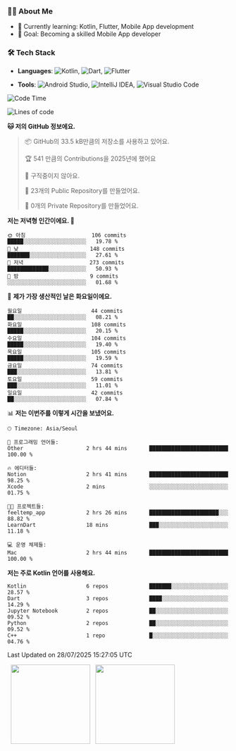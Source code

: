 ### 👨‍💻 About Me
- 🌱 Currently learning: Kotlin, Flutter, Mobile App development
- 🎯 Goal: Becoming a skilled Mobile App developer

### 🛠 Tech Stack
- **Languages**: ![Kotlin](https://img.shields.io/badge/Kotlin-0095D5?style=flat-square&logo=kotlin&logoColor=white), ![Dart](https://img.shields.io/badge/Dart-0175C2?style=flat-square&logo=dart&logoColor=white), ![Flutter](https://img.shields.io/badge/Flutter-02569B?style=flat-square&logo=flutter&logoColor=white)

- **Tools**:
![Android Studio](https://img.shields.io/badge/Android%20Studio-3DDC84?style=flat-square&logo=android-studio&logoColor=white), 
![IntelliJ IDEA](https://img.shields.io/badge/IntelliJ%20IDEA-000000?style=flat-square&logo=intellij-idea&logoColor=white), 
![Visual Studio Code](https://img.shields.io/badge/VS%20Code-007ACC?style=flat-square&logo=visual-studio-code&logoColor=white)

<!--START_SECTION:waka-->
![Code Time](http://img.shields.io/badge/Code%20Time-221%20hrs%2017%20mins-blue)

![Lines of code](https://img.shields.io/badge/%EC%A0%80%EB%8A%94%20%EC%97%AC%ED%83%9C%EA%B9%8C%EC%A7%80%20-304.1%20thousand%20%EC%A4%84%EC%9D%98%20%EC%BD%94%EB%93%9C%EB%A5%BC%20%EC%9E%91%EC%84%B1%ED%96%88%EC%96%B4%EC%9A%94.-blue)

**🐱 저의 GitHub 정보에요.** 

> 📦 GitHub의 33.5 kB만큼의 저장소를 사용하고 있어요. 
 > 
> 🏆 541 만큼의 Contributions을 2025년에 했어요
 > 
> 🚫 구직중이지 않아요.
 > 
> 📜 23개의 Public Repository를 만들었어요. 
 > 
> 🔑 0개의 Private Repository를 만들었어요. 
 > 
**저는 저녁형 인간이에요. 🦉** 

```text
🌞 아침                     106 commits         █████░░░░░░░░░░░░░░░░░░░░   19.78 % 
🌆 낮　                     148 commits         ███████░░░░░░░░░░░░░░░░░░   27.61 % 
🌃 저녁                     273 commits         █████████████░░░░░░░░░░░░   50.93 % 
🌙 밤　                     9 commits           ░░░░░░░░░░░░░░░░░░░░░░░░░   01.68 % 
```
📅 **제가 가장 생산적인 날은 화요일이에요.** 

```text
월요일                      44 commits          ██░░░░░░░░░░░░░░░░░░░░░░░   08.21 % 
화요일                      108 commits         █████░░░░░░░░░░░░░░░░░░░░   20.15 % 
수요일                      104 commits         █████░░░░░░░░░░░░░░░░░░░░   19.40 % 
목요일                      105 commits         █████░░░░░░░░░░░░░░░░░░░░   19.59 % 
금요일                      74 commits          ███░░░░░░░░░░░░░░░░░░░░░░   13.81 % 
토요일                      59 commits          ███░░░░░░░░░░░░░░░░░░░░░░   11.01 % 
일요일                      42 commits          ██░░░░░░░░░░░░░░░░░░░░░░░   07.84 % 
```


📊 **저는 이번주를 이렇게 시간을 보냈어요.** 

```text
🕑︎ Timezone: Asia/Seoul

💬 프로그래밍 언어들: 
Other                    2 hrs 44 mins       █████████████████████████   100.00 % 

🔥 에디터들: 
Notion                   2 hrs 41 mins       █████████████████████████   98.25 % 
Xcode                    2 mins              ░░░░░░░░░░░░░░░░░░░░░░░░░   01.75 % 

🐱‍💻 프로젝트들: 
feeltemp_app             2 hrs 26 mins       ██████████████████████░░░   88.82 % 
LearnDart                18 mins             ███░░░░░░░░░░░░░░░░░░░░░░   11.18 % 

💻 운영 체제들: 
Mac                      2 hrs 44 mins       █████████████████████████   100.00 % 
```

**저는 주로 Kotlin 언어를 사용해요.** 

```text
Kotlin                   6 repos             ███████░░░░░░░░░░░░░░░░░░   28.57 % 
Dart                     3 repos             ████░░░░░░░░░░░░░░░░░░░░░   14.29 % 
Jupyter Notebook         2 repos             ██░░░░░░░░░░░░░░░░░░░░░░░   09.52 % 
Python                   2 repos             ██░░░░░░░░░░░░░░░░░░░░░░░   09.52 % 
C++                      1 repo              █░░░░░░░░░░░░░░░░░░░░░░░░   04.76 % 
```




 Last Updated on 28/07/2025 15:27:05 UTC
<!--END_SECTION:waka-->

<p>
  <img height="180em" src="https://github-readme-stats.vercel.app/api?username=JongHyun070105&show_icons=true&include_all_commits=true&bg_color=0d1117&title_color=ffffff&text_color=c9d1d9&icon_color=79ff97">
  <img height="180em" src="https://github-readme-stats.vercel.app/api/top-langs/?username=JongHyun070105&layout=compact&langs_count=4&bg_color=0d1117&title_color=ffffff&text_color=c9d1d9&hide=php,jupyter%20notebook&hide_repo=EcoStep,mimir,git-session">
</p>

